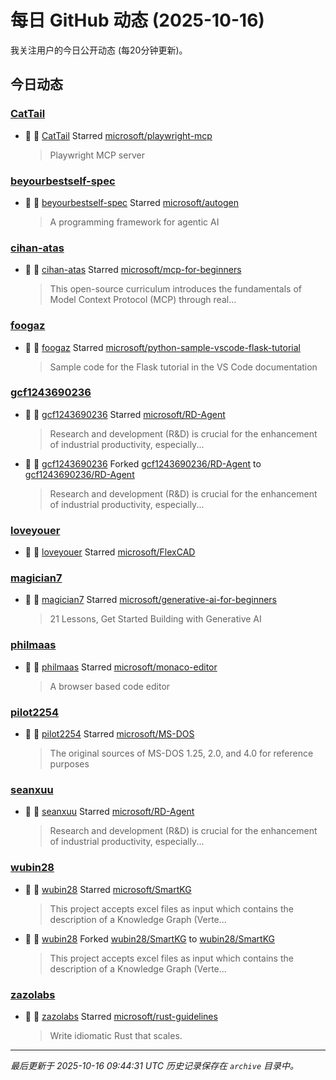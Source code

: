 # 每日 GitHub 动态 (2025-10-16)

我关注用户的今日公开动态 (每20分钟更新)。

## 今日动态

### [CatTail](https://github.com/CatTail)
- 🌟 👤 [CatTail](https://github.com/CatTail) Starred [microsoft/playwright-mcp](https://github.com/microsoft/playwright-mcp)
  > Playwright MCP server

### [beyourbestself-spec](https://github.com/beyourbestself-spec)
- 🌟 👤 [beyourbestself-spec](https://github.com/beyourbestself-spec) Starred [microsoft/autogen](https://github.com/microsoft/autogen)
  > A programming framework for agentic AI

### [cihan-atas](https://github.com/cihan-atas)
- 🌟 👤 [cihan-atas](https://github.com/cihan-atas) Starred [microsoft/mcp-for-beginners](https://github.com/microsoft/mcp-for-beginners)
  > This open-source curriculum introduces the fundamentals of Model Context Protocol (MCP) through real...

### [foogaz](https://github.com/foogaz)
- 🌟 👤 [foogaz](https://github.com/foogaz) Starred [microsoft/python-sample-vscode-flask-tutorial](https://github.com/microsoft/python-sample-vscode-flask-tutorial)
  > Sample code for the Flask tutorial in the VS Code documentation

### [gcf1243690236](https://github.com/gcf1243690236)
- 🌟 👤 [gcf1243690236](https://github.com/gcf1243690236) Starred [microsoft/RD-Agent](https://github.com/microsoft/RD-Agent)
  > Research and development (R&D) is crucial for the enhancement of industrial productivity, especially...
- 🍴 👤 [gcf1243690236](https://github.com/gcf1243690236) Forked [gcf1243690236/RD-Agent](https://github.com/gcf1243690236/RD-Agent) to [gcf1243690236/RD-Agent](https://github.com/gcf1243690236/RD-Agent)
  > Research and development (R&D) is crucial for the enhancement of industrial productivity, especially...

### [loveyouer](https://github.com/loveyouer)
- 🌟 👤 [loveyouer](https://github.com/loveyouer) Starred [microsoft/FlexCAD](https://github.com/microsoft/FlexCAD)

### [magician7](https://github.com/magician7)
- 🌟 👤 [magician7](https://github.com/magician7) Starred [microsoft/generative-ai-for-beginners](https://github.com/microsoft/generative-ai-for-beginners)
  > 21 Lessons, Get Started Building with Generative AI 

### [philmaas](https://github.com/philmaas)
- 🌟 👤 [philmaas](https://github.com/philmaas) Starred [microsoft/monaco-editor](https://github.com/microsoft/monaco-editor)
  > A browser based code editor

### [pilot2254](https://github.com/pilot2254)
- 🌟 👤 [pilot2254](https://github.com/pilot2254) Starred [microsoft/MS-DOS](https://github.com/microsoft/MS-DOS)
  > The original sources of MS-DOS 1.25, 2.0, and 4.0 for reference purposes

### [seanxuu](https://github.com/seanxuu)
- 🌟 👤 [seanxuu](https://github.com/seanxuu) Starred [microsoft/RD-Agent](https://github.com/microsoft/RD-Agent)
  > Research and development (R&D) is crucial for the enhancement of industrial productivity, especially...

### [wubin28](https://github.com/wubin28)
- 🌟 👤 [wubin28](https://github.com/wubin28) Starred [microsoft/SmartKG](https://github.com/microsoft/SmartKG)
  > This project accepts excel files as input which contains the description of a Knowledge Graph (Verte...
- 🍴 👤 [wubin28](https://github.com/wubin28) Forked [wubin28/SmartKG](https://github.com/wubin28/SmartKG) to [wubin28/SmartKG](https://github.com/wubin28/SmartKG)
  > This project accepts excel files as input which contains the description of a Knowledge Graph (Verte...

### [zazolabs](https://github.com/zazolabs)
- 🌟 👤 [zazolabs](https://github.com/zazolabs) Starred [microsoft/rust-guidelines](https://github.com/microsoft/rust-guidelines)
  > Write idiomatic Rust that scales.


---
*最后更新于 2025-10-16 09:44:31 UTC*
*历史记录保存在 `archive` 目录中。*
